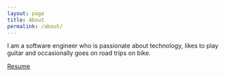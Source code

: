 ```yaml
---
layout: page
title: About
permalink: /about/
---
```


I am a software engineer who is passionate about technology, likes to play guitar and occasionally goes on road trips on bike.

<a href="/resume">Resume</a>
